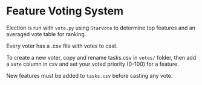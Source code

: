 # Feature Voting System
Election is run with `vote.py` using `StarVote` to determine top features and an averaged vote table for ranking.

Every voter has a .csv file with votes to cast.

To create a new voter, copy and rename tasks.csv in `votes/` folder, then add a `Vote` column in csv and set your voted priority (0-100) for a feature.

New features must be added to `tasks.csv` before casting any vote.

